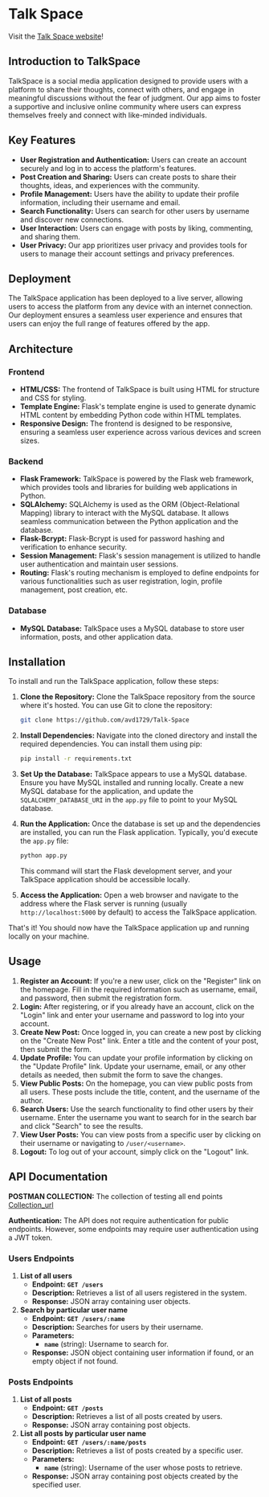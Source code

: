 # Talk Space

Visit the [Talk Space website](https://deployment-h5if.onrender.com/)!

## Introduction to TalkSpace

TalkSpace is a social media application designed to provide users with a platform to share their thoughts, connect with others, and engage in meaningful discussions without the fear of judgment. Our app aims to foster a supportive and inclusive online community where users can express themselves freely and connect with like-minded individuals.

## Key Features

- **User Registration and Authentication:** Users can create an account securely and log in to access the platform's features.
- **Post Creation and Sharing:** Users can create posts to share their thoughts, ideas, and experiences with the community.
- **Profile Management:** Users have the ability to update their profile information, including their username and email.
- **Search Functionality:** Users can search for other users by username and discover new connections.
- **User Interaction:** Users can engage with posts by liking, commenting, and sharing them.
- **User Privacy:** Our app prioritizes user privacy and provides tools for users to manage their account settings and privacy preferences.

## Deployment

The TalkSpace application has been deployed to a live server, allowing users to access the platform from any device with an internet connection. Our deployment ensures a seamless user experience and ensures that users can enjoy the full range of features offered by the app.

## Architecture

### Frontend

- **HTML/CSS:** The frontend of TalkSpace is built using HTML for structure and CSS for styling.
- **Template Engine:** Flask's template engine is used to generate dynamic HTML content by embedding Python code within HTML templates.
- **Responsive Design:** The frontend is designed to be responsive, ensuring a seamless user experience across various devices and screen sizes.

### Backend

- **Flask Framework:** TalkSpace is powered by the Flask web framework, which provides tools and libraries for building web applications in Python.
- **SQLAlchemy:** SQLAlchemy is used as the ORM (Object-Relational Mapping) library to interact with the MySQL database. It allows seamless communication between the Python application and the database.
- **Flask-Bcrypt:** Flask-Bcrypt is used for password hashing and verification to enhance security.
- **Session Management:** Flask's session management is utilized to handle user authentication and maintain user sessions.
- **Routing:** Flask's routing mechanism is employed to define endpoints for various functionalities such as user registration, login, profile management, post creation, etc.

### Database

- **MySQL Database:** TalkSpace uses a MySQL database to store user information, posts, and other application data.

## Installation

To install and run the TalkSpace application, follow these steps:

1. **Clone the Repository:** Clone the TalkSpace repository from the source where it's hosted. You can use Git to clone the repository:

    ```bash
    git clone https://github.com/avd1729/Talk-Space
    ```

2. **Install Dependencies:** Navigate into the cloned directory and install the required dependencies. You can install them using pip:

    ```bash
    pip install -r requirements.txt
    ```

3. **Set Up the Database:** TalkSpace appears to use a MySQL database. Ensure you have MySQL installed and running locally. Create a new MySQL database for the application, and update the `SQLALCHEMY_DATABASE_URI` in the `app.py` file to point to your MySQL database.

4. **Run the Application:** Once the database is set up and the dependencies are installed, you can run the Flask application. Typically, you'd execute the `app.py` file:

    ```bash
    python app.py
    ```

    This command will start the Flask development server, and your TalkSpace application should be accessible locally.

5. **Access the Application:** Open a web browser and navigate to the address where the Flask server is running (usually `http://localhost:5000` by default) to access the TalkSpace application.

That's it! You should now have the TalkSpace application up and running locally on your machine.

## Usage

1. **Register an Account:** If you're a new user, click on the "Register" link on the homepage. Fill in the required information such as username, email, and password, then submit the registration form.
2. **Login:** After registering, or if you already have an account, click on the "Login" link and enter your username and password to log into your account.
3. **Create New Post:** Once logged in, you can create a new post by clicking on the "Create New Post" link. Enter a title and the content of your post, then submit the form.
4. **Update Profile:** You can update your profile information by clicking on the "Update Profile" link. Update your username, email, or any other details as needed, then submit the form to save the changes.
5. **View Public Posts:** On the homepage, you can view public posts from all users. These posts include the title, content, and the username of the author.
6. **Search Users:** Use the search functionality to find other users by their username. Enter the username you want to search for in the search bar and click "Search" to see the results.
7. **View User Posts:** You can view posts from a specific user by clicking on their username or navigating to `/user/<username>`.
8. **Logout:** To log out of your account, simply click on the "Logout" link.

## API Documentation

**POSTMAN COLLECTION:** The collection of testing all end points [Collection_url](https://www.postman.com/security-saganist-57293542/workspace/talk-space/collection/29049633-3ab24349-041a-4e2f-88d0-d7fb681c86d7?action=share&creator=29049633)

**Authentication:** The API does not require authentication for public endpoints. However, some endpoints may require user authentication using a JWT token.

### Users Endpoints

1. **List of all users**
    - **Endpoint:** **`GET /users`**
    - **Description:** Retrieves a list of all users registered in the system.
    - **Response:** JSON array containing user objects.
2. **Search by particular user name**
    - **Endpoint:** **`GET /users/:name`**
    - **Description:** Searches for users by their username.
    - **Parameters:**
        - **`name`** (string): Username to search for.
    - **Response:** JSON object containing user information if found, or an empty object if not found.

### Posts Endpoints

1. **List of all posts**
    - **Endpoint:** **`GET /posts`**
    - **Description:** Retrieves a list of all posts created by users.
    - **Response:** JSON array containing post objects.
2. **List all posts by particular user name**
    - **Endpoint:** **`GET /users/:name/posts`**
    - **Description:** Retrieves a list of posts created by a specific user.
    - **Parameters:**
        - **`name`** (string): Username of the user whose posts to retrieve.
    - **Response:** JSON array containing post objects created by the specified user.


